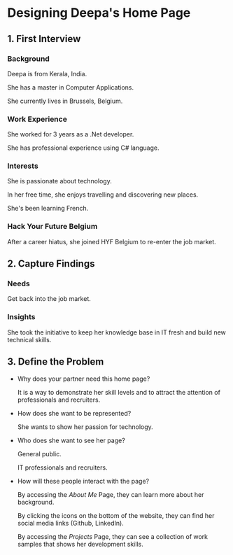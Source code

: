# Designing Deepa's Home Page

## 1. First Interview

### Background

Deepa is from Kerala, India.

She has a master in Computer Applications.

She currently lives in Brussels, Belgium.

### Work Experience

She worked for 3 years as a .Net developer.

She has professional experience using C# language.

### Interests

She is passionate about technology.

In her free time, she enjoys travelling and discovering new places.

She's been learning French.

### Hack Your Future Belgium

After a career hiatus, she joined HYF Belgium to re-enter the job market.

## 2. Capture Findings

### Needs

Get back into the job market.

### Insights

She took the initiative to keep her knowledge base in IT fresh and build new technical skills.

## 3. Define the Problem

-  Why does your partner need this home page?

   It is a way to demonstrate her skill levels and to attract the attention of professionals and recruiters.

-  How does she want to be represented?

   She wants to show her passion for technology.

-  Who does she want to see her page?

   General public.

   IT professionals and recruiters.

-  How will these people interact with the page?

   By accessing the _About Me_ Page, they can learn more about her background.

   By clicking the icons on the bottom of the website, they can find her social media links (Github, LinkedIn).

   By accessing the _Projects_ Page, they can see a collection of work samples that shows her development skills.
